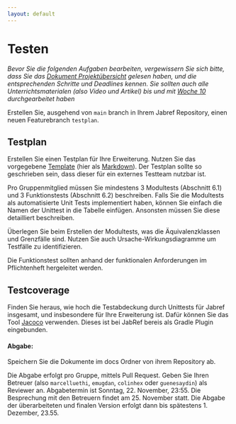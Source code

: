 ```yaml
---
layout: default
---
```

# Testen

*Bevor Sie die folgenden Aufgaben bearbeiten, vergewissern Sie sich bitte, dass Sie das [Dokument Projektübersicht](../project-summary.html) gelesen haben, und die entsprechenden Schritte und Deadlines kennen.
Sie sollten auch alle Unterrichtsmaterialen (also Video und Artikel) bis und mit [Woche 10](../../week10/guide.html) durchgearbeitet haben*

Erstellen Sie, ausgehend von ```main``` branch in Ihrem Jabref Repository, einen neuen Featurebranch ```testplan```.


## Testplan

Erstellen Sie einen Testplan für Ihre Erweiterung. Nutzen Sie das vorgegebene [Template](https://unibas-marcelluethi.github.io/software-engineering/project/templates/testplan.html) (hier als [Markdown](https://github.com/unibas-marcelluethi/software-engineering/tree/master/docs/project/templates/testplan.md)).
Der Testplan sollte so geschrieben sein, dass dieser für ein externes Testteam nutzbar ist.

Pro Gruppenmitglied müssen Sie mindestens 3 Modultests (Abschnitt 6.1) und 3 Funktionstests (Abschnitt 6.2) beschreiben. Falls Sie die Modultests als automatisierte Unit Tests implementiert haben, können Sie einfach die Namen der Unittest in die Tabelle einfügen. Ansonsten müssen Sie diese detailliert beschreiben.

Überlegen Sie beim Erstellen der Modultests, was die Äquivalenzklassen und Grenzfälle sind. Nutzen Sie auch Ursache-Wirkungsdiagramme um Testfälle zu identifizieren.

Die Funktionstest sollten anhand der funktionalen Anforderungen im Pflichtenheft hergeleitet werden.




## Testcoverage

Finden Sie heraus, wie hoch die Testabdeckung durch Unittests für Jabref insgesamt, und insbesondere für Ihre Erweiterung ist. Dafür können Sie das Tool [Jacoco](https://www.jacoco.org/jacoco/) verwenden. Dieses ist bei JabRef bereis als Gradle Plugin eingebunden.

#### Abgabe:

Speichern Sie die Dokumente im docs Ordner von ihrem Repository ab.

Die Abgabe erfolgt pro Gruppe, mittels Pull Request. Geben Sie Ihren Betreuer (also ```marcelluethi```, ```emugdan```, ```colinhex``` oder ```guenesaydin```) als Reviewer an. Abgabetermin ist Sonntag, 22. November, 23:55. Die Besprechung mit den Betreuern findet am 25. November statt. Die Abgabe der überarbeiteten und finalen Version erfolgt dann bis spätestens 1. Dezember, 23.55.